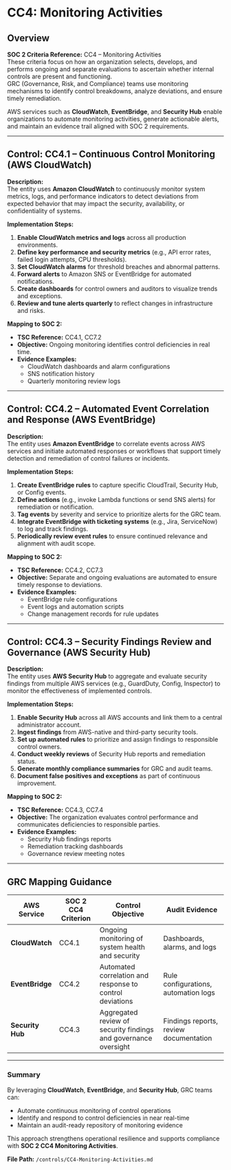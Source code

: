 # CC4: Monitoring Activities

## Overview

**SOC 2 Criteria Reference:** CC4 – Monitoring Activities  
These criteria focus on how an organization selects, develops, and performs ongoing and separate evaluations to ascertain whether internal controls are present and functioning.  
GRC (Governance, Risk, and Compliance) teams use monitoring mechanisms to identify control breakdowns, analyze deviations, and ensure timely remediation.

AWS services such as **CloudWatch**, **EventBridge**, and **Security Hub** enable organizations to automate monitoring activities, generate actionable alerts, and maintain an evidence trail aligned with SOC 2 requirements.

---

## Control: CC4.1 – Continuous Control Monitoring (AWS CloudWatch)

**Description:**  
The entity uses **Amazon CloudWatch** to continuously monitor system metrics, logs, and performance indicators to detect deviations from expected behavior that may impact the security, availability, or confidentiality of systems.

**Implementation Steps:**
1. **Enable CloudWatch metrics and logs** across all production environments.  
2. **Define key performance and security metrics** (e.g., API error rates, failed login attempts, CPU thresholds).  
3. **Set CloudWatch alarms** for threshold breaches and abnormal patterns.  
4. **Forward alerts** to Amazon SNS or EventBridge for automated notifications.  
5. **Create dashboards** for control owners and auditors to visualize trends and exceptions.  
6. **Review and tune alerts quarterly** to reflect changes in infrastructure and risks.  

**Mapping to SOC 2:**  
- **TSC Reference:** CC4.1, CC7.2  
- **Objective:** Ongoing monitoring identifies control deficiencies in real time.  
- **Evidence Examples:**  
  - CloudWatch dashboards and alarm configurations  
  - SNS notification history  
  - Quarterly monitoring review logs  

---

## Control: CC4.2 – Automated Event Correlation and Response (AWS EventBridge)

**Description:**  
The entity uses **Amazon EventBridge** to correlate events across AWS services and initiate automated responses or workflows that support timely detection and remediation of control failures or incidents.

**Implementation Steps:**
1. **Create EventBridge rules** to capture specific CloudTrail, Security Hub, or Config events.  
2. **Define actions** (e.g., invoke Lambda functions or send SNS alerts) for remediation or notification.  
3. **Tag events** by severity and service to prioritize alerts for the GRC team.  
4. **Integrate EventBridge with ticketing systems** (e.g., Jira, ServiceNow) to log and track findings.  
5. **Periodically review event rules** to ensure continued relevance and alignment with audit scope.  

**Mapping to SOC 2:**  
- **TSC Reference:** CC4.2, CC7.3  
- **Objective:** Separate and ongoing evaluations are automated to ensure timely response to deviations.  
- **Evidence Examples:**  
  - EventBridge rule configurations  
  - Event logs and automation scripts  
  - Change management records for rule updates  

---

## Control: CC4.3 – Security Findings Review and Governance (AWS Security Hub)

**Description:**  
The entity uses **AWS Security Hub** to aggregate and evaluate security findings from multiple AWS services (e.g., GuardDuty, Config, Inspector) to monitor the effectiveness of implemented controls.

**Implementation Steps:**
1. **Enable Security Hub** across all AWS accounts and link them to a central administrator account.  
2. **Ingest findings** from AWS-native and third-party security tools.  
3. **Set up automated rules** to prioritize and assign findings to responsible control owners.  
4. **Conduct weekly reviews** of Security Hub reports and remediation status.  
5. **Generate monthly compliance summaries** for GRC and audit teams.  
6. **Document false positives and exceptions** as part of continuous improvement.  

**Mapping to SOC 2:**  
- **TSC Reference:** CC4.3, CC7.4  
- **Objective:** The organization evaluates control performance and communicates deficiencies to responsible parties.  
- **Evidence Examples:**  
  - Security Hub findings reports  
  - Remediation tracking dashboards  
  - Governance review meeting notes  

---

## GRC Mapping Guidance

| AWS Service | SOC 2 CC4 Criterion | Control Objective | Audit Evidence |
|--------------|---------------------|-------------------|----------------|
| **CloudWatch** | CC4.1 | Ongoing monitoring of system health and security | Dashboards, alarms, and logs |
| **EventBridge** | CC4.2 | Automated correlation and response to control deviations | Rule configurations, automation logs |
| **Security Hub** | CC4.3 | Aggregated review of security findings and governance oversight | Findings reports, review documentation |

---

### Summary

By leveraging **CloudWatch**, **EventBridge**, and **Security Hub**, GRC teams can:
- Automate continuous monitoring of control operations  
- Identify and respond to control deficiencies in near real-time  
- Maintain an audit-ready repository of monitoring evidence  

This approach strengthens operational resilience and supports compliance with **SOC 2 CC4 Monitoring Activities**.

**File Path:** `/controls/CC4-Monitoring-Activities.md`
